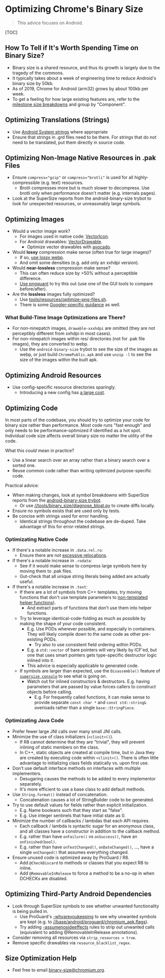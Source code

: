 # Optimizing Chrome's Binary Size

 >
 > This advice focuses on Android.
 >

[TOC]

## How To Tell if It's Worth Spending Time on Binary Size?

 * Binary size is a shared resource, and thus its growth is largely due to the
   tragedy of the commons.
 * It typically takes about a week of engineering time to reduce Android's
   binary size by 50kb.
 * As of 2019, Chrome for Android (arm32) grows by about 100kb per week.
 * To get a feeling for how large existing features are, refer to the
   [milestone size breakdowns] and group by "Component".

[milestone size breakdowns]: https://storage.googleapis.com/chrome-supersize/index.html

## Optimizing Translations (Strings)

 * Use [Android System strings](https://developer.android.com/reference/android/R.string.html) where appropriate
 * Ensure that strings in .grd files need to be there. For strings that do
   not need to be translated, put them directly in source code.

## Optimizing Non-Image Native Resources in .pak Files

 * Ensure `compress="gzip"` or `compress="brotli"` is used for all
   highly-compressible (e.g. text) resources.
   * Brotli compresses more but is much slower to decompress. Use brotli only
     when performance doesn't matter (e.g. internals pages).
 * Look at the SuperSize reports from the android-binary-size trybot to look for
   unexpected resources, or unreasonably large symbols.

## Optimizing Images

 * Would a vector image work?
   * For images used in native code: [VectorIcon](https://chromium.googlesource.com/chromium/src/+/HEAD/components/vector_icons/README.md).
   * For Android drawables: [VectorDrawable](https://codereview.chromium.org/2857893003/).
     * Optimize vector drawables with [avocado](https://bugs.chromium.org/p/chromium/issues/detail?id=982302).
 * Would **lossy** compression make sense (often true for large images)?
   * If so, [use lossy webp](https://codereview.chromium.org/2615243002/).
   * And omit some densities (e.g. add only an xxhdpi version).
 * Would **near-lossless** compression make sense?
   * This can often reduce size by >50% without a perceptible difference.
   * [Use pngquant](https://pngquant.org) to try this out (use one of the GUI
     tools to compare before/after).
 * Are the **lossless** images fully optimized?
   * Use [tools/resources/optimize-png-files.sh](https://cs.chromium.org/chromium/src/tools/resources/optimize-png-files.sh).
   * There is some [Googler-specific guidance](https://goto.google.com/clank/engineering/best-practices/adding-image-assets) as well.

### What Build-Time Image Optimizations are There?
 * For non-ninepatch images, `drawable-xxxhdpi` are omitted (they are not
   perceptibly different from xxhdpi in most cases).
 * For non-ninepatch images within res/ directories (not for .pak file images),
   they are converted to webp.
   * Use the `android-binary-size` trybot to see the size of the images as webp,
     or just build `ChromePublic.apk` and use `unzip -l` to see the size of the
     images within the built apk.

## Optimizing Android Resources
 * Use config-specific resource directories sparingly.
   * Introducing a new config has [a large cost][arsc-bloat].

[arsc-bloat]: https://medium.com/androiddevelopers/smallerapk-part-3-removing-unused-resources-1511f9e3f761#0b72

## Optimizing Code

In most parts of the codebase, you should try to optimize your code for binary
size rather than performance. Most code runs "fast enough" and only needs to be
performance-optimized if identified as a hot spot. Individual code size affects
overall binary size no matter the utility of the code.

What this *could* mean in practice?
 * Use a linear search over an array rather than a binary search over a sorted
   one.
 * Reuse common code rather than writing optimized purpose-specific code.

Practical advice:
 * When making changes, look at symbol breakdowns with SuperSize reports from
   the [android-binary-size trybot][size-trybot].
   * Or use [//tools/binary_size/diagnose_bloat.py][diagnose_bloat] to create
     diffs locally.
 * Ensure no symbols exists that are used only by tests.
 * Be concise with strings used for error handling.
   * Identical strings throughout the codebase are de-duped. Take advantage of
     this for error-related strings.

### Optimizating Native Code
 * If there's a notable increase in `.data.rel.ro`:
   * Ensure there are not [excessive relocations][relocations].
 * If there's a notable increase in `.rodata`:
   * See if it would make sense to compress large symbols here by moving them to
     .pak files.
   * Gut-check that all unique string literals being added are actually useful.
 * If there's a notable increase in `.text`:
   * If there are a lot of symbols from C++ templates, try moving functions
     that don't use template parameters to
     [non-templated helper functions][template_bloat]).
     * And extract parts of functions that don't use them into helper functions.
   * Try to leverage identical-code-folding as much as possible by making the
     shape of your code consistent.
     * E.g. Use PODs wherever possible, and especially in containers. They will
       likely compile down to the same code as other pre-existing PODs.
       * Try also to use consistent field ordering within PODs.
     * E.g. a `std::vector` of bare pointers will very likely by ICF'ed, but one
       that uses smart pointers gets type-specific destructor logic inlined into
       it.
     * This advice is especially applicable to generated code.
   * If symbols are larger than expected, use the `Disassemble()` feature of
     [`supersize console`][supersize-console] to see what is going on.
     * Watch out for inlined constructors & destructors. E.g. having parameters
       that are passed by value forces callers to construct objects before
       calling.
       * E.g. For frequently called functions, it can make sense to provide
         separate `const char *` and `const std::string&` overloads rather than
         a single `base::StringPiece`.

### Optimizating Java Code
 * Prefer fewer large JNI calls over many small JNI calls.
 * Minimize the use of class initializers (`<clinit>()`).
   * If R8 cannot determine that they are "trivial", they will prevent
     inlining of static members on the class.
   * In C++, static objects are created at compile time, but in Java they
     are created by executing code within `<clinit>()`. There is often little
     advantage to initializing class fields statically vs. upon first use.
 * Don't use default interface methods on interfaces with multiple implementers.
   * Desugaring causes the methods to be added to every implementor separately.
   * It's more efficient to use a base class to add default methods.
 * Use `String.format()` instead of concatenation.
   * Concatenation causes a lot of StringBuilder code to be generated.
 * Try to use default values for fields rather than explicit initialization.
   * E.g. Name booleans such that they start as "false".
   * E.g. Use integer sentinels that have initial state as 0.
 * Minimize the number of callbacks / lambdas that each API requires.
   * Each callback / lambda is syntactic sugar for an anonymous class, and all
     classes have a constructor in addition to the callback method.
   * E.g. rather than have `onFailure()` vs `onSuccess()`, have an
     `onFinished(bool)`.
   * E.g. rather than have `onTextChanged()`, `onDateChanged()`, ..., have a
     single `onChanged()` that assumes everything changed.
 * Ensure unused code is optimized away by ProGuard / R8.
   * Add `@CheckDiscard` to methods or classes that you expect R8 to inline.
   * Add `@RemovableInRelease` to force a method to be a no-op in when DCHECKs
     are disabled.
   
[size-trybot]: //tools/binary_size/README.md#Binary-Size-Trybot-android_binary_size
[diagnose_bloat]: //tools/binary_size/README.md#diagnose_bloat_py
[relocations]: //docs/native_relocations.md
[template_bloat]: https://bugs.chromium.org/p/chromium/issues/detail?id=716393
[supersize-console]: //tools/binary_size/README.md#Usage_console

## Optimizing Third-Party Android Dependencies

 * Look through SuperSize symbols to see whether unwanted functionality
   is being pulled in.
   * Use ProGuard's [-whyareyoukeeping] to see why unwanted symbols are kept
     (e.g. to [//base/android/proguard/chromium_apk.flags](/base/android/proguard/chromium_apk.flags)).
   * Try adding [-assumenosideeffects] rules to strip out unwanted calls
     (equivalent to adding @RemovableInRelease annotations).
 * Consider removing all resources via `strip_resources = true`.
 * Remove specific drawables via `resource_blacklist_regex`.

[-whyareyoukeeping]: https://r8-docs.preemptive.com/#keep-rules
[-assumenosideeffects]: https://r8-docs.preemptive.com/#general-rules
## Size Optimization Help

 * Feel free to email [binary-size@chromium.org](https://groups.google.com/a/chromium.org/forum/#!forum/binary-size).
